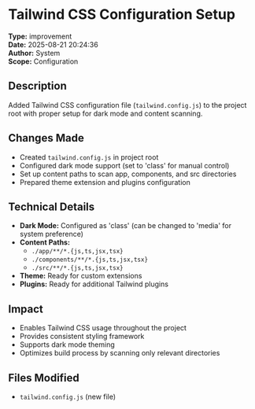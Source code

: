 # Tailwind CSS Configuration Setup

**Type:** improvement  
**Date:** 2025-08-21 20:24:36  
**Author:** System  
**Scope:** Configuration  

## Description
Added Tailwind CSS configuration file (`tailwind.config.js`) to the project root with proper setup for dark mode and content scanning.

## Changes Made
- Created `tailwind.config.js` in project root
- Configured dark mode support (set to 'class' for manual control)
- Set up content paths to scan app, components, and src directories
- Prepared theme extension and plugins configuration

## Technical Details
- **Dark Mode:** Configured as 'class' (can be changed to 'media' for system preference)
- **Content Paths:** 
  - `./app/**/*.{js,ts,jsx,tsx}`
  - `./components/**/*.{js,ts,jsx,tsx}`
  - `./src/**/*.{js,ts,jsx,tsx}`
- **Theme:** Ready for custom extensions
- **Plugins:** Ready for additional Tailwind plugins

## Impact
- Enables Tailwind CSS usage throughout the project
- Provides consistent styling framework
- Supports dark mode theming
- Optimizes build process by scanning only relevant directories

## Files Modified
- `tailwind.config.js` (new file) 